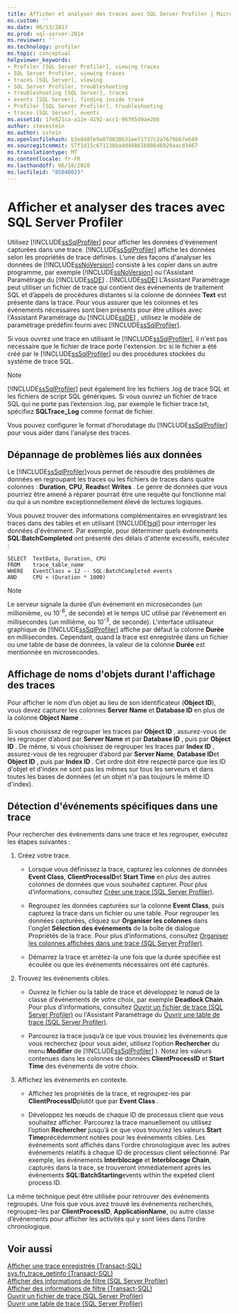 ```yaml
---
title: Afficher et analyser des traces avec SQL Server Profiler | Microsoft Docs
ms.custom: ''
ms.date: 06/13/2017
ms.prod: sql-server-2014
ms.reviewer: ''
ms.technology: profiler
ms.topic: conceptual
helpviewer_keywords:
- Profiler [SQL Server Profiler], viewing traces
- SQL Server Profiler, viewing traces
- traces [SQL Server], viewing
- SQL Server Profiler, troubleshooting
- troubleshooting [SQL Server], traces
- events [SQL Server], finding inside trace
- Profiler [SQL Server Profiler], troubleshooting
- traces [SQL Server], events
ms.assetid: 17e821ca-a12e-4192-acc1-96765d9ae266
author: stevestein
ms.author: sstein
ms.openlocfilehash: b3e848fe9a07d838631eef1737c2a7679b67e649
ms.sourcegitcommit: 57f1d15c67113bbadd40861b886d6929aacd3467
ms.translationtype: MT
ms.contentlocale: fr-FR
ms.lasthandoff: 06/18/2020
ms.locfileid: "85040023"
---
```

# <a name="view-and-analyze-traces-with-sql-server-profiler"></a>Afficher et analyser des traces avec SQL Server Profiler
  Utilisez [!INCLUDE[ssSqlProfiler](../../includes/sssqlprofiler-md.md)] pour afficher les données d'événement capturées dans une trace. [!INCLUDE[ssSqlProfiler](../../includes/sssqlprofiler-md.md)] affiche les données selon les propriétés de trace définies. L’une des façons d'analyser les données de [!INCLUDE[ssNoVersion](../../includes/ssnoversion-md.md)] consiste à les copier dans un autre programme, par exemple [!INCLUDE[ssNoVersion](../../includes/ssnoversion-md.md)] ou l'Assistant Paramétrage du [!INCLUDE[ssDE](../../includes/ssde-md.md)] . [!INCLUDE[ssDE](../../includes/ssde-md.md)] L’Assistant Paramétrage peut utiliser un fichier de trace qui contient des événements de traitement SQL et d’appels de procédures distantes si la colonne de données **Text** est présente dans la trace. Pour vous assurer que les colonnes et les événements nécessaires sont bien présents pour être utilisés avec l'Assistant Paramétrage du [!INCLUDE[ssDE](../../includes/ssde-md.md)] , utilisez le modèle de paramétrage prédéfini fourni avec [!INCLUDE[ssSqlProfiler](../../includes/sssqlprofiler-md.md)].  
  
 Si vous ouvrez une trace en utilisant le [!INCLUDE[ssSqlProfiler](../../includes/sssqlprofiler-md.md)], il n'est pas nécessaire que le fichier de trace porte l'extension .trc si le fichier a été créé par le [!INCLUDE[ssSqlProfiler](../../includes/sssqlprofiler-md.md)] ou des procédures stockées du système de trace SQL.  
  
> [!NOTE]  
>  [!INCLUDE[ssSqlProfiler](../../includes/sssqlprofiler-md.md)] peut également lire les fichiers .log de trace SQL et les fichiers de script SQL génériques. Si vous ouvrez un fichier de trace SQL qui ne porte pas l’extension .log, par exemple le fichier trace.txt, spécifiez **SQLTrace_Log** comme format de fichier.  
  
 Vous pouvez configurer le format d'horodatage du [!INCLUDE[ssSqlProfiler](../../includes/sssqlprofiler-md.md)] pour vous aider dans l'analyse des traces.  
  
## <a name="troubleshooting-data"></a>Dépannage de problèmes liés aux données  
 Le [!INCLUDE[ssSqlProfiler](../../includes/sssqlprofiler-md.md)]vous permet de résoudre des problèmes de données en regroupant les traces ou les fichiers de traces dans quatre colonnes : **Duration**, **CPU**, **Reads**et **Writes** . Le genre de données que vous pourriez être amené à réparer pourrait être une requête qui fonctionne mal ou qui a un nombre exceptionnellement élevé de lectures logiques.  
  
 Vous pouvez trouver des informations complémentaires en enregistrant les traces dans des tables et en utilisant [!INCLUDE[tsql](../../includes/tsql-md.md)] pour interroger les données d'événement. Par exemple, pour déterminer quels événements **SQL:BatchCompleted** ont présenté des délais d'attente excessifs, exécutez :  
  
```  
SELECT  TextData, Duration, CPU  
FROM    trace_table_name  
WHERE   EventClass = 12 -- SQL:BatchCompleted events  
AND     CPU < (Duration * 1000)  
```  
  
> [!NOTE]  
>  Le serveur signale la durée d’un événement en microsecondes (un millionième, ou 10<sup>-6</sup>, de seconde) et le temps UC utilisé par l’événement en millisecondes (un millième, ou 10<sup>-3</sup>, de seconde). L'interface utilisateur graphique de [!INCLUDE[ssSqlProfiler](../../includes/sssqlprofiler-md.md)] affiche par défaut la colonne **Durée** en millisecondes. Cependant, quand la trace est enregistrée dans un fichier ou une table de base de données, la valeur de la colonne **Durée** est mentionnée en microsecondes.  
  
## <a name="displaying-object-names-when-viewing-traces"></a>Affichage de noms d'objets durant l'affichage des traces  
 Pour afficher le nom d’un objet au lieu de son identificateur (**Object ID**), vous devez capturer les colonnes **Server Name** et **Database ID** en plus de la colonne **Object Name** .  
  
 Si vous choisissez de regrouper les traces par **Object ID** , assurez-vous de les regrouper d’abord par **Server Name** et par **Database ID** , puis par **Object ID** . De même, si vous choisissez de regrouper les traces par **Index ID** , assurez-vous de les regrouper d’abord par **Server Name**, **Database ID**et **Object ID** , puis par **Index ID** . Cet ordre doit être respecté parce que les ID d'objet et d'index ne sont pas les mêmes sur tous les serveurs et dans toutes les bases de données (et un objet n'a pas toujours le même ID d'index).  
  
## <a name="finding-specific-events-within-a-trace"></a>Détection d'événements spécifiques dans une trace  
 Pour rechercher des événements dans une trace et les regrouper, exécutez les étapes suivantes :  
  
1.  Créez votre trace.  
  
    -   Lorsque vous définissez la trace, capturez les colonnes de données **Event Class**, **ClientProcessID**et **Start Time** en plus des autres colonnes de données que vous souhaitez capturer. Pour plus d’informations, consultez [Créer une trace &#40;SQL Server Profiler&#41;](create-a-trace-sql-server-profiler.md).  
  
    -   Regroupez les données capturées sur la colonne **Event Class**, puis capturez la trace dans un fichier ou une table. Pour regrouper les données capturées, cliquez sur **Organiser les colonnes** dans l'onglet **Sélection des événements** de la boîte de dialogue Propriétés de la trace. Pour plus d’informations, consultez [Organiser les colonnes affichées dans une trace &#40;SQL Server Profiler&#41;](organize-columns-displayed-in-a-trace-sql-server-profiler.md).  
  
    -   Démarrez la trace et arrêtez-la une fois que la durée spécifiée est écoulée ou que les événements nécessaires ont été capturés.  
  
2.  Trouvez les événements cibles.  
  
    -   Ouvrez le fichier ou la table de trace et développez le nœud de la classe d'événements de votre choix, par exemple **Deadlock Chain**. Pour plus d’informations, consultez [Ouvrir un fichier de trace &#40;SQL Server Profiler&#41;](open-a-trace-file-sql-server-profiler.md) ou l'Assistant Paramétrage du [Ouvrir une table de trace &#40;SQL Server Profiler&#41;](open-a-trace-table-sql-server-profiler.md).  
  
    -   Parcourez la trace jusqu’à ce que vous trouviez les événements que vous recherchez (pour vous aider, utilisez l’option **Rechercher** du menu **Modifier** de [!INCLUDE[ssSqlProfiler](../../includes/sssqlprofiler-md.md)] ). Notez les valeurs contenues dans les colonnes de données **ClientProcessID** et **Start Time** des événements de votre choix.  
  
3.  Affichez les événements en contexte.  
  
    -   Affichez les propriétés de la trace, et regroupez-les par **ClientProcessID**plutôt que par **Event Class** .  
  
    -   Développez les nœuds de chaque ID de processus client que vous souhaitez afficher. Parcourez la trace manuellement ou utilisez l’option **Rechercher** jusqu’à ce que vous trouviez les valeurs **Start Time**précédemment notées pour les événements cibles. Les événements sont affichés dans l'ordre chronologique avec les autres événements relatifs à chaque ID de processus client sélectionné. Par exemple, les événements **Interblocage** et **Interblocage Chain**, capturés dans la trace, se trouveront immédiatement après les événements **SQL:BatchStarting**events within the expeted client process ID.  
  
 La même technique peut être utilisée pour retrouver des événements regroupés. Une fois que vous avez trouvé les événements recherchés, regroupez-les par **ClientProcessID**, **ApplicationName**, ou autre classe d’événements pour afficher les activités qui y sont liées dans l’ordre chronologique.  
  
## <a name="see-also"></a>Voir aussi  
 [Afficher une trace enregistrée &#40;Transact-SQL&#41;](../../relational-databases/sql-trace/view-a-saved-trace-transact-sql.md)   
 [sys.fn_trace_getinfo &#40;Transact-SQL&#41;](/sql/relational-databases/system-functions/sys-fn-trace-getinfo-transact-sql)   
 [Afficher des informations de filtre &#40;SQL Server Profiler&#41;](view-filter-information-sql-server-profiler.md)   
 [Afficher des informations de filtre &#40;Transact-SQL&#41;](../../relational-databases/sql-trace/view-filter-information-transact-sql.md)   
 [Ouvrir un fichier de trace &#40;SQL Server Profiler&#41;](open-a-trace-file-sql-server-profiler.md)   
 [Ouvrir une table de trace &#40;SQL Server Profiler&#41;](open-a-trace-table-sql-server-profiler.md)  
  
  

